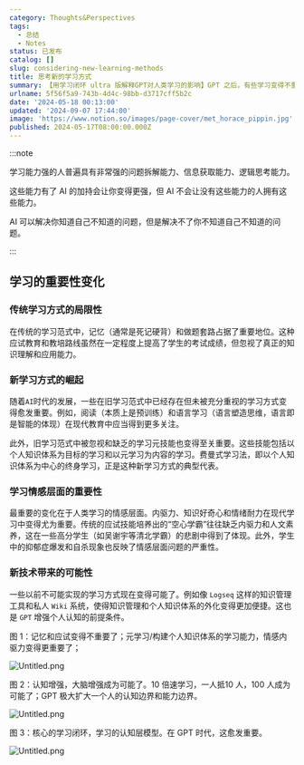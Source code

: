 ```yaml
---
category: Thoughts&Perspectives
tags:
  - 总结
  - Notes
status: 已发布
catalog: []
slug: considering-new-learning-methods
title: 思考新的学习方式
summary: 【用学习闭环 ultra 版解释GPT对人类学习的影响】GPT 之后，有些学习变得不重要了，有些学习变得更重要了，有些学习从不可能变成可能了。
urlname: 5f56f5a9-743b-4d4c-98bb-d3717cff5b2c
date: '2024-05-18 00:13:00'
updated: '2024-09-07 17:44:00'
image: 'https://www.notion.so/images/page-cover/met_horace_pippin.jpg'
published: 2024-05-17T08:00:00.000Z
---
```


:::note


学习能力强的人普遍具有非常强的问题拆解能力、信息获取能力、逻辑思考能力。


这些能力有了 AI 的加持会让你变得更强，但 AI 不会让没有这些能力的人拥有这些能力。


AI 可以解决你知道自己不知道的问题，但是解决不了你不知道自己不知道的问题。


:::


## 学习的重要性变化


### 传统学习方式的局限性


在传统的学习范式中，记忆（通常是死记硬背）和做题套路占据了重要地位。这种应试教育和教培路线虽然在一定程度上提高了学生的考试成绩，但忽视了真正的知识理解和应用能力。


### 新学习方式的崛起


随着`AI`时代的发展，一些在旧学习范式中已经存在但未被充分重视的学习方式变得愈发重要。例如，阅读（本质上是预训练）和语言学习（语言塑造思维，语言即是智能的体现）在现代教育中应当得到更多关注。


此外，旧学习范式中被忽视和缺乏的学习元技能也变得至关重要。这些技能包括以个人知识体系为目标的学习和以元学习为内容的学习。费曼式学习法，即以个人知识体系为中心的终身学习，正是这种新学习方式的典型代表。


### 学习情感层面的重要性


最重要的变化在于人类学习的情感层面。内驱力、知识好奇心和情绪耐力在现代学习中变得尤为重要。传统的应试技能培养出的“空心学霸”往往缺乏内驱力和人文素养，这在一些高分学生（如吴谢宇等清北学霸）的悲剧中得到了体现。此外，学生中的抑郁症爆发和自杀现象也反映了情感层面问题的严重性。


### 新技术带来的可能性


一些以前不可能实现的学习方式现在变得可能了。例如像 `Logseq` 这样的知识管理工具和私人 `Wiki` 系统，使得知识管理和个人知识体系的外化变得更加便捷。这也是 `GPT` 增强个人认知的前提条件。


图 1：记忆和应试变得不重要了；元学习/构建个人知识体系的学习能力，情感内驱力变得更重要了；


![Untitled.png](https://prod-files-secure.s3.us-west-2.amazonaws.com/5d24fe63-e567-4804-86f9-9fdc62e13082/a8319b77-00b3-43d9-9f99-e58187f20cfe/Untitled.png?X-Amz-Algorithm=AWS4-HMAC-SHA256&X-Amz-Content-Sha256=UNSIGNED-PAYLOAD&X-Amz-Credential=ASIAZI2LB466YNAUFSCM%2F20250402%2Fus-west-2%2Fs3%2Faws4_request&X-Amz-Date=20250402T213341Z&X-Amz-Expires=3600&X-Amz-Security-Token=IQoJb3JpZ2luX2VjEHYaCXVzLXdlc3QtMiJGMEQCIFCIBcBNlSl9Y4a2fL8GzTnl4YmM5M9hXJ9fR4RGGgnFAiAJyo3B4Qt0Vdj0T%2FN9ptXNwbctQeJPVyo9pbgAdDfegSqIBAje%2F%2F%2F%2F%2F%2F%2F%2F%2F%2F8BEAAaDDYzNzQyMzE4MzgwNSIMA9XcZBZkGpr1jdA3KtwDzcAZXlAQQ3ciGsD%2B0au45969rX5T2CA3dmaLtmbIoYHQHI%2FRD1L%2Ftuv1Qfnp18XLGF79vbBeGc9P2YZH%2Bij2819%2FPU72n5gpsrlyVaFjiGg9G4z7cgsL9FeoIjlh5rTSxbPTO%2FPnSXws2IuQUP5eLWBv2gyNAERQEt43%2Fj1ugN6nnQ27ipWCwje9BLug8Nn6zrAKK8N%2BSbCd07kYEzGv7eNB%2FsJ50ErSDHVKkjSQK%2FZB2ap16FShvi7sUACRL2CcVUgUP8YW4qmtFB83%2FaSjM96MHNWDvJ3sfXIzOzYp8pp3rQTU0aUzC9kHhK84bjvPkJU6nNM4XGoNKInFACEq6tL7WbdhYcDahnOZWHNlxbLKm7kPF7C1Mp3mp4wA1VkXVVouf0ltPOJMy6LQMsfXC8Ti%2FlzfkcFw1M9pEMGZ5xh%2B8C9nIMFHbmIPYjB4oT9bAy5LREa6RPh6zvxFidxeTGnGx01FJEk2qD0dHMVSBbYTS5Y7SYfmcaPe6YDHJ7xi%2BHeHslFcux6GzP6RJn2pSQx3PNqfxTEVOrtjKApxppjNRdNyKDvnSJR2pcVmXndNaDZKK8TOTXtDNag%2FY9TzigW%2Bz2keKvRfr2dFtgjgmmNtSmY52kRAEDEfB2cwl9a2vwY6pgHmqkM6QudbP5A0K6JZa67imkIjTsWls5YrtNO7w%2FBg4QztHyjkBwL5mdYICCrn9UOduBmL7LHpVZ%2FkwD08cO7lRbIJrf7muVAs%2BTvId%2FlXVsQOXffNkpPLbxECxHgsXukutpXjIQc9qEkyzeJeqfisCFUwJWP%2BCJf8TbJX2IljXHvUP60fo7T%2BJsCuzbTLk1JVVI1gWLTn1iNi2nQQ%2BELRaugXBvwv&X-Amz-Signature=728c99834ddf50f4c76aa29ab078d8df84ea5fe283c94e3d661eae8438241a62&X-Amz-SignedHeaders=host&x-id=GetObject)


图 2：认知增强，大脑增强成为可能了。10 倍速学习，一人抵10 人，100 人成为可能了；GPT 极大扩大一个人的认知边界和能力边界。


![Untitled.png](https://prod-files-secure.s3.us-west-2.amazonaws.com/5d24fe63-e567-4804-86f9-9fdc62e13082/e195b372-4d2b-479c-9e75-1be4e2c1412e/Untitled.png?X-Amz-Algorithm=AWS4-HMAC-SHA256&X-Amz-Content-Sha256=UNSIGNED-PAYLOAD&X-Amz-Credential=ASIAZI2LB466YNAUFSCM%2F20250402%2Fus-west-2%2Fs3%2Faws4_request&X-Amz-Date=20250402T213341Z&X-Amz-Expires=3600&X-Amz-Security-Token=IQoJb3JpZ2luX2VjEHYaCXVzLXdlc3QtMiJGMEQCIFCIBcBNlSl9Y4a2fL8GzTnl4YmM5M9hXJ9fR4RGGgnFAiAJyo3B4Qt0Vdj0T%2FN9ptXNwbctQeJPVyo9pbgAdDfegSqIBAje%2F%2F%2F%2F%2F%2F%2F%2F%2F%2F8BEAAaDDYzNzQyMzE4MzgwNSIMA9XcZBZkGpr1jdA3KtwDzcAZXlAQQ3ciGsD%2B0au45969rX5T2CA3dmaLtmbIoYHQHI%2FRD1L%2Ftuv1Qfnp18XLGF79vbBeGc9P2YZH%2Bij2819%2FPU72n5gpsrlyVaFjiGg9G4z7cgsL9FeoIjlh5rTSxbPTO%2FPnSXws2IuQUP5eLWBv2gyNAERQEt43%2Fj1ugN6nnQ27ipWCwje9BLug8Nn6zrAKK8N%2BSbCd07kYEzGv7eNB%2FsJ50ErSDHVKkjSQK%2FZB2ap16FShvi7sUACRL2CcVUgUP8YW4qmtFB83%2FaSjM96MHNWDvJ3sfXIzOzYp8pp3rQTU0aUzC9kHhK84bjvPkJU6nNM4XGoNKInFACEq6tL7WbdhYcDahnOZWHNlxbLKm7kPF7C1Mp3mp4wA1VkXVVouf0ltPOJMy6LQMsfXC8Ti%2FlzfkcFw1M9pEMGZ5xh%2B8C9nIMFHbmIPYjB4oT9bAy5LREa6RPh6zvxFidxeTGnGx01FJEk2qD0dHMVSBbYTS5Y7SYfmcaPe6YDHJ7xi%2BHeHslFcux6GzP6RJn2pSQx3PNqfxTEVOrtjKApxppjNRdNyKDvnSJR2pcVmXndNaDZKK8TOTXtDNag%2FY9TzigW%2Bz2keKvRfr2dFtgjgmmNtSmY52kRAEDEfB2cwl9a2vwY6pgHmqkM6QudbP5A0K6JZa67imkIjTsWls5YrtNO7w%2FBg4QztHyjkBwL5mdYICCrn9UOduBmL7LHpVZ%2FkwD08cO7lRbIJrf7muVAs%2BTvId%2FlXVsQOXffNkpPLbxECxHgsXukutpXjIQc9qEkyzeJeqfisCFUwJWP%2BCJf8TbJX2IljXHvUP60fo7T%2BJsCuzbTLk1JVVI1gWLTn1iNi2nQQ%2BELRaugXBvwv&X-Amz-Signature=7670f478b0151877fb86ea262bf791545a73664d81b27be199cc0d4886f12b3f&X-Amz-SignedHeaders=host&x-id=GetObject)


图 3：核心的学习闭环，学习的认知层模型。在 GPT 时代，这愈发重要。


![Untitled.png](https://prod-files-secure.s3.us-west-2.amazonaws.com/5d24fe63-e567-4804-86f9-9fdc62e13082/57f2a38d-97b9-407e-baa1-8fecb8348e87/Untitled.png?X-Amz-Algorithm=AWS4-HMAC-SHA256&X-Amz-Content-Sha256=UNSIGNED-PAYLOAD&X-Amz-Credential=ASIAZI2LB466YNAUFSCM%2F20250402%2Fus-west-2%2Fs3%2Faws4_request&X-Amz-Date=20250402T213341Z&X-Amz-Expires=3600&X-Amz-Security-Token=IQoJb3JpZ2luX2VjEHYaCXVzLXdlc3QtMiJGMEQCIFCIBcBNlSl9Y4a2fL8GzTnl4YmM5M9hXJ9fR4RGGgnFAiAJyo3B4Qt0Vdj0T%2FN9ptXNwbctQeJPVyo9pbgAdDfegSqIBAje%2F%2F%2F%2F%2F%2F%2F%2F%2F%2F8BEAAaDDYzNzQyMzE4MzgwNSIMA9XcZBZkGpr1jdA3KtwDzcAZXlAQQ3ciGsD%2B0au45969rX5T2CA3dmaLtmbIoYHQHI%2FRD1L%2Ftuv1Qfnp18XLGF79vbBeGc9P2YZH%2Bij2819%2FPU72n5gpsrlyVaFjiGg9G4z7cgsL9FeoIjlh5rTSxbPTO%2FPnSXws2IuQUP5eLWBv2gyNAERQEt43%2Fj1ugN6nnQ27ipWCwje9BLug8Nn6zrAKK8N%2BSbCd07kYEzGv7eNB%2FsJ50ErSDHVKkjSQK%2FZB2ap16FShvi7sUACRL2CcVUgUP8YW4qmtFB83%2FaSjM96MHNWDvJ3sfXIzOzYp8pp3rQTU0aUzC9kHhK84bjvPkJU6nNM4XGoNKInFACEq6tL7WbdhYcDahnOZWHNlxbLKm7kPF7C1Mp3mp4wA1VkXVVouf0ltPOJMy6LQMsfXC8Ti%2FlzfkcFw1M9pEMGZ5xh%2B8C9nIMFHbmIPYjB4oT9bAy5LREa6RPh6zvxFidxeTGnGx01FJEk2qD0dHMVSBbYTS5Y7SYfmcaPe6YDHJ7xi%2BHeHslFcux6GzP6RJn2pSQx3PNqfxTEVOrtjKApxppjNRdNyKDvnSJR2pcVmXndNaDZKK8TOTXtDNag%2FY9TzigW%2Bz2keKvRfr2dFtgjgmmNtSmY52kRAEDEfB2cwl9a2vwY6pgHmqkM6QudbP5A0K6JZa67imkIjTsWls5YrtNO7w%2FBg4QztHyjkBwL5mdYICCrn9UOduBmL7LHpVZ%2FkwD08cO7lRbIJrf7muVAs%2BTvId%2FlXVsQOXffNkpPLbxECxHgsXukutpXjIQc9qEkyzeJeqfisCFUwJWP%2BCJf8TbJX2IljXHvUP60fo7T%2BJsCuzbTLk1JVVI1gWLTn1iNi2nQQ%2BELRaugXBvwv&X-Amz-Signature=fc3b8060a9592fd91d975a593db4c0b4be26bd495e105683823198fa44d63593&X-Amz-SignedHeaders=host&x-id=GetObject)

